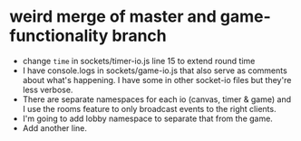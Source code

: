 # weird merge of master and game-functionality branch
* change `time` in sockets/timer-io.js line 15 to extend round time
* I have console.logs in sockets/game-io.js that also serve as comments about what's happening.  I have some in other socket-io files but they're less verbose.
* There are separate namespaces for each io (canvas, timer & game) and I use the rooms feature to only broadcast events to the right clients.
* I'm going to add lobby namespace to separate that from the game.
* Add another line.
